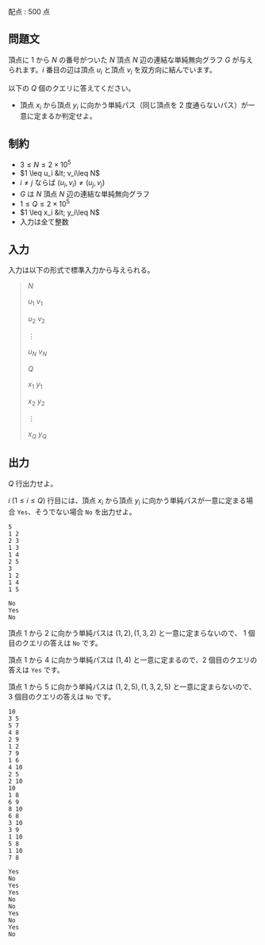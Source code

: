配点 : $500$ 点

## 問題文

頂点に $1$ から $N$ の番号がついた $N$ 頂点 $N$ 辺の連結な単純無向グラフ $G$ が与えられます。$i$ 番目の辺は頂点 $u_i$ と頂点 $v_i$ を双方向に結んでいます。

以下の $Q$ 個のクエリに答えてください。

- 頂点 $x_i$ から頂点 $y_i$ に向かう単純パス（同じ頂点を $2$ 度通らないパス）が一意に定まるか判定せよ。

## 制約

- $3 \leq N \leq 2 \times 10^5$
- $1 \leq u_i &lt; v_i\leq N$
- $i \neq j$ ならば $(u_i,v_i) \neq (u_j,v_j)$
- $G$ は $N$ 頂点 $N$ 辺の連結な単純無向グラフ
- $1 \leq Q \leq 2 \times 10^5$
- $1 \leq x_i &lt; y_i\leq N$
- 入力は全て整数

## 入力

入力は以下の形式で標準入力から与えられる。

> $N$
> 
> $u_1$ $v_1$
> 
> $u_2$ $v_2$
> 
> $\vdots$
> 
> $u_N$ $v_N$
> 
> $Q$
> 
> $x_1$ $y_1$
> 
> $x_2$ $y_2$
> 
> $\vdots$
> 
> $x_Q$ $y_Q$

## 出力

$Q$ 行出力せよ。

$i\ (1 \leq i \leq Q)$ 行目には、頂点 $x_i$ から頂点 $y_i$ に向かう単純パスが一意に定まる場合 `Yes`、そうでない場合 `No` を出力せよ。

```input1
5
1 2
2 3
1 3
1 4
2 5
3
1 2
1 4
1 5
```

```output1
No
Yes
No
```

頂点 $1$ から $2$ に向かう単純パスは $(1,2),(1,3,2)$ と一意に定まらないので、 $1$ 個目のクエリの答えは `No` です。

頂点 $1$ から $4$ に向かう単純パスは $(1,4)$ と一意に定まるので、$2$ 個目のクエリの答えは `Yes` です。

頂点 $1$ から $5$ に向かう単純パスは $(1,2,5),(1,3,2,5)$ と一意に定まらないので、$3$ 個目のクエリの答えは `No` です。

```input2
10
3 5
5 7
4 8
2 9
1 2
7 9
1 6
4 10
2 5
2 10
10
1 8
6 9
8 10
6 8
3 10
3 9
1 10
5 8
1 10
7 8
```

```output2
Yes
No
Yes
Yes
No
No
Yes
No
Yes
No
```